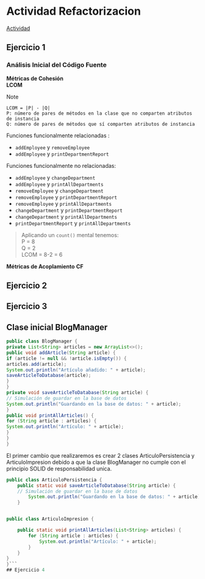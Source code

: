 # Actividad Refactorizacion

[Actividad](https://univirtual.uni.pe/pluginfile.php/630235/mod_resource/content/1/Refactorizacion.pdf)

## Ejercicio 1
### Análisis Inicial del Código Fuente
**Métricas de Cohesión**  
**LCOM**
>[!NOTE]
>`LCOM = |P| - |Q|`  
>`P: número de pares de métodos en la clase que no comparten atributos de instancia`  
>`Q: número de pares de métodos que sí comparten atributos de instancia`  

Funciones funcionalmente relacionadas :
-   `addEmployee` y `removeEmployee`
-   `addEmployee` y `printDepartmentReport`


Funciones funcionalmente no relacionadas:
- `addEmployee` y `changeDepartment`
- `addEmployee` y `printAllDepartments`
- `removeEmployee` y `changeDepartment`
- `removeEmployee` y `printDepartmentReport`
- `removeEmployee` y `printAllDepartments`
- `changeDepartment` y `printDepartmentReport`
- `changeDepartment` y `printAllDepartments`
- `printDepartmentReport` y `printAllDepartments`

>Aplicando un `count()` mental tenemos:  
>P = 8  
>Q = 2  
>LCOM = 8-2 = 6

**Métricas de Acoplamiento**
**CF**


## Ejercicio 2

## Ejercicio 3
## Clase inicial BlogManager
```java 
public class BlogManager {
private List<String> articles = new ArrayList<>();
public void addArticle(String article) {
if (article != null && !article.isEmpty()) {
articles.add(article);
System.out.println("Artículo añadido: " + article);
saveArticleToDatabase(article);
}
}
private void saveArticleToDatabase(String article) {
// Simulación de guardar en la base de datos
System.out.println("Guardando en la base de datos: " + article);
}
public void printAllArticles() {
for (String article : articles) {
System.out.println("Artículo: " + article);
}
}
}
```
El primer cambio que realizaremos es crear 2 clases ArticuloPersistencia y ArticuloImpresion
debido a que la clase BlogManager no cumple con el principio SOLID de responsabilidad unica.

```java 
public class ArticuloPersistencia {
    public static void saveArticleToDatabase(String article) {
    // Simulación de guardar en la base de datos
        System.out.println("Guardando en la base de datos: " + article);
    }


public class ArticuloImpresion {

    public static void printAllArticles(List<String> articles) {
        for (String article : articles) {
            System.out.println("Artículo: " + article);
        }
    }
}
}```
## Ejercicio 4
